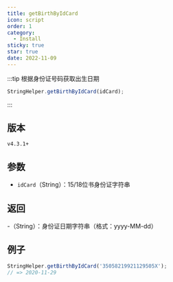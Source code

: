 ```yaml
---
title: getBirthByIdCard
icon: script
order: 1
category:
  - Install
sticky: true
star: true
date: 2022-11-09
---
```


:::tip 根据身份证号码获取出生日期
```js
StringHelper.getBirthByIdCard(idCard);
```
:::

## 版本

`v4.3.1+`

## 参数

- `idCard`（String）：15/18位书身份证字符串

## 返回

-（String）：身份证日期字符串（格式：yyyy-MM-dd）

## 例子

```js
StringHelper.getBirthByIdCard('35058219921129505X');
// => 2020-11-29
```
